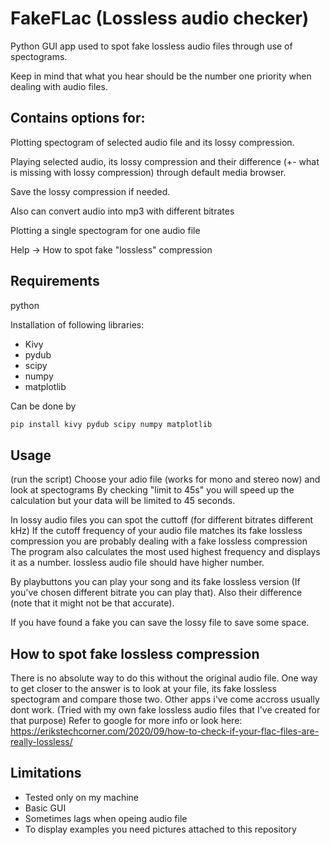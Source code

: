 # FakeFLac (Lossless audio checker)

Python GUI app used to spot fake lossless audio files through use of spectograms.

Keep in mind that what you hear should be the number one priority when dealing with audio files.

## Contains options for:

Plotting spectogram of selected audio file and its lossy compression.

Playing selected audio, its lossy compression and their difference (+- what is missing with lossy compression) through default media browser.

Save the lossy compression if needed. 

Also can convert audio into mp3 with different bitrates

Plotting a single spectogram for one audio file

Help -> How to spot fake "lossless" compression

## Requirements
python

Installation of following libraries:
- Kivy
- pydub
- scipy
- numpy
- matplotlib

Can be done by
```bash
pip install kivy pydub scipy numpy matplotlib
```

## Usage

(run the script)
Choose your adio file (works for mono and stereo now) and look at spectograms
By checking "limit to 45s" you will speed up the calculation but your data will be limited to 45 seconds.

In lossy audio files you can spot the cuttoff (for different bitrates different kHz)
If the cutoff frequency of your audio file matches its fake lossless compression you are probably dealing with a fake lossless compression
The program also calculates the most used highest frequency and displays it as a number. lossless audio file should have higher number.

By playbuttons you can play your song and its fake lossless version (If you've chosen different bitrate you can play that). 
Also their difference (note that it might not be that accurate).

If you have found a fake you can save the lossy file to save some space.

## How to spot fake lossless compression
There is no absolute way to do this without the original audio file.
One way to get closer to the answer is to look at your file, its fake lossless spectogram and compare those two.
Other apps i've come accross usually dont work. (Tried with my own fake lossless audio files that I've created for that purpose)
Refer to google for more info or look here: https://erikstechcorner.com/2020/09/how-to-check-if-your-flac-files-are-really-lossless/

## Limitations

- Tested only on my machine
- Basic GUI
- Sometimes lags when opeing audio file
- To display examples you need pictures attached to this repository
